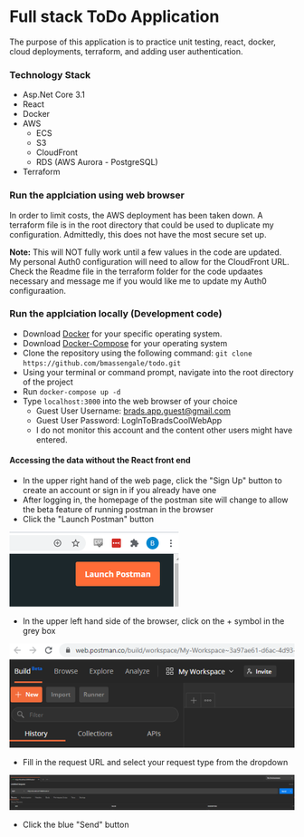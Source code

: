 # Full stack ToDo Application
The purpose of this application is to practice unit testing, react, docker, cloud deployments, terraform, and adding user authentication.

### Technology Stack
* Asp.Net Core 3.1
* React
* Docker
* AWS 
  * ECS
  * S3 
  * CloudFront
  * RDS (AWS Aurora - PostgreSQL)
* Terraform

### Run the applciation using web browser
In order to limit costs, the AWS deployment has been taken down. A terraform file is in the root directory that could be used to duplicate my configuration. Admittedly, this does not have the most secure set up. 

**Note:** This will NOT fully work until a few values in the code are updated. My personal Auth0 configuration will need to allow for the CloudFront URL. Check the Readme file in the terraform folder for the code updaates necessary and message me if you would like me to update my Auth0 configuraation.

### Run the applciation locally (Development code)
* Download [Docker](https://www.docker.com/products/docker-desktop) for your specific operating system.
* Download [Docker-Compose](https://docs.docker.com/compose/install/) for your operating system
* Clone the repository using the following command: `git clone https://github.com/bmassengale/todo.git`
* Using your terminal or command prompt, navigate into the root directory of the project
* Run `docker-compose up -d`
* Type `localhost:3000` into the web browser of your choice
  * Guest User Username: brads.app.guest@gmail.com
  * Guest User Password: LogInToBradsCoolWebApp
  * I do not monitor this account and the content other users might have entered.
#### Accessing the data without the React front end
* In the upper right hand of the web page, click the "Sign Up" button to create an account or sign in if you already have one
* After logging in, the homepage of the postman site will change to allow the beta feature of running postman in the browser
* Click the "Launch Postman" button

![Launch Postman](/readme-images/launchpostman.png)

* In the upper left hand side of the browser, click on the + symbol in the grey box

![Postman New Request](/readme-images/postman_in_browser.png)

* Fill in the request URL and select your request type from the dropdown

![Request Filled Out](/readme-images/postman_filled.png)

* Click the blue "Send" button
